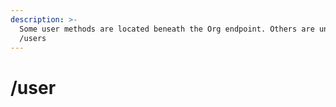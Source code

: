 ```yaml
---
description: >-
  Some user methods are located beneath the Org endpoint. Others are under
  /users
---
```


# /user

